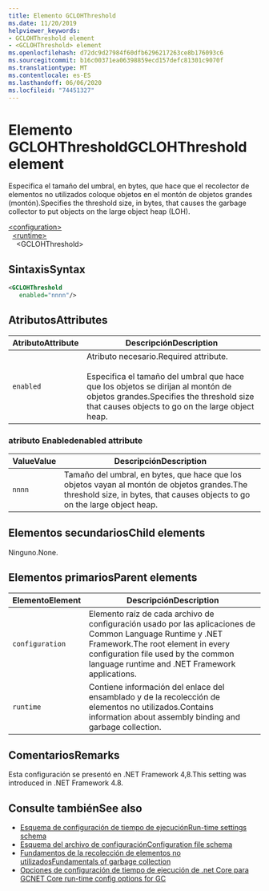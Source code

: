 ```yaml
---
title: Elemento GCLOHThreshold
ms.date: 11/20/2019
helpviewer_keywords:
- GCLOHThreshold element
- <GCLOHThreshold> element
ms.openlocfilehash: d72dc9d27984f60dfb6296217263ce8b176093c6
ms.sourcegitcommit: b16c00371ea06398859ecd157defc81301c9070f
ms.translationtype: MT
ms.contentlocale: es-ES
ms.lasthandoff: 06/06/2020
ms.locfileid: "74451327"
---
```

# <a name="gclohthreshold-element"></a><span data-ttu-id="d8305-102">Elemento GCLOHThreshold</span><span class="sxs-lookup"><span data-stu-id="d8305-102">GCLOHThreshold element</span></span>

<span data-ttu-id="d8305-103">Especifica el tamaño del umbral, en bytes, que hace que el recolector de elementos no utilizados coloque objetos en el montón de objetos grandes (montón).</span><span class="sxs-lookup"><span data-stu-id="d8305-103">Specifies the threshold size, in bytes, that causes the garbage collector to put objects on the large object heap (LOH).</span></span>

[\<configuration>](../configuration-element.md)\
&nbsp;&nbsp;[\<runtime>](runtime-element.md)\
&nbsp;&nbsp;&nbsp;&nbsp;\<GCLOHThreshold>

## <a name="syntax"></a><span data-ttu-id="d8305-104">Sintaxis</span><span class="sxs-lookup"><span data-stu-id="d8305-104">Syntax</span></span>

```xml
<GCLOHThreshold
   enabled="nnnn"/>
```

## <a name="attributes"></a><span data-ttu-id="d8305-105">Atributos</span><span class="sxs-lookup"><span data-stu-id="d8305-105">Attributes</span></span>

|<span data-ttu-id="d8305-106">Atributo</span><span class="sxs-lookup"><span data-stu-id="d8305-106">Attribute</span></span>|<span data-ttu-id="d8305-107">Descripción</span><span class="sxs-lookup"><span data-stu-id="d8305-107">Description</span></span>|
|---------------|-----------------|
|`enabled`|<span data-ttu-id="d8305-108">Atributo necesario.</span><span class="sxs-lookup"><span data-stu-id="d8305-108">Required attribute.</span></span><br /><br /><span data-ttu-id="d8305-109">Especifica el tamaño del umbral que hace que los objetos se dirijan al montón de objetos grandes.</span><span class="sxs-lookup"><span data-stu-id="d8305-109">Specifies the threshold size that causes objects to go on the large object heap.</span></span>|

### <a name="enabled-attribute"></a><span data-ttu-id="d8305-110">atributo Enabled</span><span class="sxs-lookup"><span data-stu-id="d8305-110">enabled attribute</span></span>

|<span data-ttu-id="d8305-111">Value</span><span class="sxs-lookup"><span data-stu-id="d8305-111">Value</span></span>|<span data-ttu-id="d8305-112">Descripción</span><span class="sxs-lookup"><span data-stu-id="d8305-112">Description</span></span>|
|-----------|-----------------|
|`nnnn`|<span data-ttu-id="d8305-113">Tamaño del umbral, en bytes, que hace que los objetos vayan al montón de objetos grandes.</span><span class="sxs-lookup"><span data-stu-id="d8305-113">The threshold size, in bytes, that causes objects to go on the large object heap.</span></span>|

## <a name="child-elements"></a><span data-ttu-id="d8305-114">Elementos secundarios</span><span class="sxs-lookup"><span data-stu-id="d8305-114">Child elements</span></span>

<span data-ttu-id="d8305-115">Ninguno.</span><span class="sxs-lookup"><span data-stu-id="d8305-115">None.</span></span>

## <a name="parent-elements"></a><span data-ttu-id="d8305-116">Elementos primarios</span><span class="sxs-lookup"><span data-stu-id="d8305-116">Parent elements</span></span>

|<span data-ttu-id="d8305-117">Elemento</span><span class="sxs-lookup"><span data-stu-id="d8305-117">Element</span></span>|<span data-ttu-id="d8305-118">Descripción</span><span class="sxs-lookup"><span data-stu-id="d8305-118">Description</span></span>|
|-------------|-----------------|
|`configuration`|<span data-ttu-id="d8305-119">Elemento raíz de cada archivo de configuración usado por las aplicaciones de Common Language Runtime y .NET Framework.</span><span class="sxs-lookup"><span data-stu-id="d8305-119">The root element in every configuration file used by the common language runtime and .NET Framework applications.</span></span>|
|`runtime`|<span data-ttu-id="d8305-120">Contiene información del enlace del ensamblado y de la recolección de elementos no utilizados.</span><span class="sxs-lookup"><span data-stu-id="d8305-120">Contains information about assembly binding and garbage collection.</span></span>|

## <a name="remarks"></a><span data-ttu-id="d8305-121">Comentarios</span><span class="sxs-lookup"><span data-stu-id="d8305-121">Remarks</span></span>

<span data-ttu-id="d8305-122">Esta configuración se presentó en .NET Framework 4,8.</span><span class="sxs-lookup"><span data-stu-id="d8305-122">This setting was introduced in .NET Framework 4.8.</span></span>

## <a name="see-also"></a><span data-ttu-id="d8305-123">Consulte también</span><span class="sxs-lookup"><span data-stu-id="d8305-123">See also</span></span>

- [<span data-ttu-id="d8305-124">Esquema de configuración de tiempo de ejecución</span><span class="sxs-lookup"><span data-stu-id="d8305-124">Run-time settings schema</span></span>](index.md)
- [<span data-ttu-id="d8305-125">Esquema del archivo de configuración</span><span class="sxs-lookup"><span data-stu-id="d8305-125">Configuration file schema</span></span>](../index.md)
- [<span data-ttu-id="d8305-126">Fundamentos de la recolección de elementos no utilizados</span><span class="sxs-lookup"><span data-stu-id="d8305-126">Fundamentals of garbage collection</span></span>](../../../../standard/garbage-collection/fundamentals.md)
- [<span data-ttu-id="d8305-127">Opciones de configuración de tiempo de ejecución de .net Core para GC</span><span class="sxs-lookup"><span data-stu-id="d8305-127">NET Core run-time config options for GC</span></span>](../../../../core/run-time-config/garbage-collector.md)
